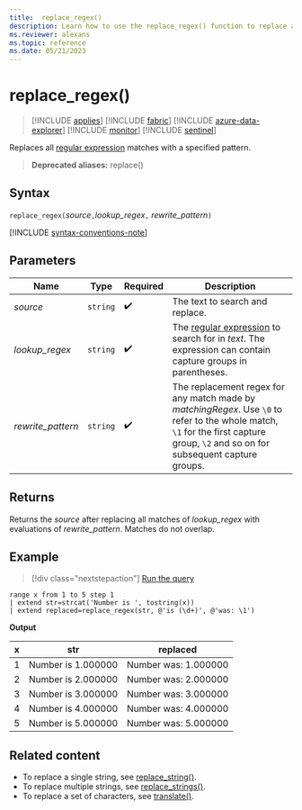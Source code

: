 ```yaml
---
title:  replace_regex()
description: Learn how to use the replace_regex() function to replace all regex matches with another string.
ms.reviewer: alexans
ms.topic: reference
ms.date: 05/21/2023
---
```

# replace_regex()

> [!INCLUDE [applies](../includes/applies-to-version/applies.md)] [!INCLUDE [fabric](../includes/applies-to-version/fabric.md)] [!INCLUDE [azure-data-explorer](../includes/applies-to-version/azure-data-explorer.md)] [!INCLUDE [monitor](../includes/applies-to-version/monitor.md)] [!INCLUDE [sentinel](../includes/applies-to-version/sentinel.md)]

Replaces all [regular expression](re2.md) matches with a specified pattern.

> **Deprecated aliases:** replace()

## Syntax

`replace_regex(`*source*`,`*lookup_regex*`,` *rewrite_pattern*`)`

[!INCLUDE [syntax-conventions-note](../includes/syntax-conventions-note.md)]

## Parameters

| Name | Type | Required | Description |
|--|--|--|--|
| *source*| `string` |  :heavy_check_mark: | The text to search and replace.|
| *lookup_regex*| `string` |  :heavy_check_mark: | The [regular expression](re2.md) to search for in *text*. The expression can contain capture groups in parentheses.|
| *rewrite_pattern*| `string` |  :heavy_check_mark: | The replacement regex for any match made by *matchingRegex*. Use `\0` to refer to the whole match, `\1` for the first capture group, `\2` and so on for subsequent capture groups.|

## Returns

Returns the *source* after replacing all matches of *lookup_regex* with evaluations of *rewrite_pattern*. Matches do not overlap.

## Example

> [!div class="nextstepaction"]
> <a href="https://dataexplorer.azure.com/clusters/help/databases/Samples?query=H4sIAAAAAAAAAytKzEtPVahQSCvKz1UwVCjJVzBVKC5JLVAw5KpRSK0oSc1LAfKLbIE4ObFEQ92vNDcptUghs1hBXQeoGiicmZeuUaGpiVBelFqQk5icmmILZcQXpaanVmgAleooOKgDdWrEpGhrqoM45YnFVgoxhuqaAA84qqaHAAAA" target="_blank">Run the query</a>

```kusto
range x from 1 to 5 step 1
| extend str=strcat('Number is ', tostring(x))
| extend replaced=replace_regex(str, @'is (\d+)', @'was: \1')
```

**Output**

| x | str | replaced|
|---|---|---|
| 1    | Number is 1.000000  | Number was: 1.000000|
| 2    | Number is 2.000000  | Number was: 2.000000|
| 3    | Number is 3.000000  | Number was: 3.000000|
| 4    | Number is 4.000000  | Number was: 4.000000|
| 5    | Number is 5.000000  | Number was: 5.000000|

## Related content

* To replace a single string, see [replace_string()](replace-string-function.md).
* To replace multiple strings, see [replace_strings()](replace-strings-function.md).
* To replace a set of characters, see [translate()](translate-function.md).
